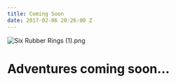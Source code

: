 ```yaml
---
title: Coming Soon
date: 2017-02-06 20:26:00 Z
---
```


![Six Rubber Rings (1).png](/uploads/Six%20Rubber%20Rings%20(1).png)


# Adventures coming soon...